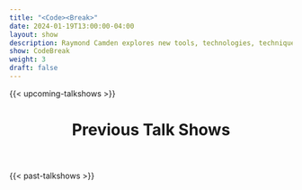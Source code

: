```yaml
---
title: "<Code><Break>"
date: 2024-01-19T13:00:00-04:00
layout: show
description: Raymond Camden explores new tools, technologies, techniques and more in this live coding show.
show: CodeBreak
weight: 3
draft: false
---
```


{{< upcoming-talkshows >}}

  <div class="mb-20">
    <header class="container px-6 pt-5 mx-auto">
      <h1 class="mb-2 text-5xl font-bold">Previous Talk Shows</h1>
    </header>
  </div>
{{< past-talkshows >}}
